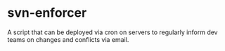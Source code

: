 # svn-enforcer
A script that can be deployed via cron on servers to regularly inform dev teams on changes and conflicts via email.
